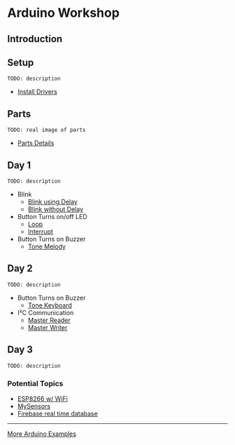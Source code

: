 # Arduino Workshop

## Introduction

## Setup

`TODO: description`

* [Install Drivers](docs/InstallDrivers.md)

## Parts

`TODO: real image of parts`

* [Parts Details](docs/PartsDetails.md)

## Day 1

`TODO: description`

* Blink
  * [Blink using Delay](https://www.arduino.cc/en/Tutorial/Blink)
  * [Blink without Delay](https://www.arduino.cc/en/Tutorial/BlinkWithoutDelay)
* Button Turns on/off LED
  * [Loop](https://www.arduino.cc/en/Tutorial/Button)
  * [Interrupt](https://www.arduino.cc/en/Tutorial/StateChangeDetection)
* Button Turns on Buzzer
  * [Tone Melody](https://www.arduino.cc/en/Tutorial/toneMelody)

## Day 2

`TODO: description`

* Button Turns on Buzzer
  * [Tone Keyboard](https://www.arduino.cc/en/Tutorial/toneKeyboard)
* I²C Communication
  * [Master Reader](https://www.arduino.cc/en/Tutorial/MasterReader)
  * [Master Writer](https://www.arduino.cc/en/Tutorial/MasterWriter)

## Day 3

`TODO: description`

### Potential Topics

* [ESP8266 w/ WiFi](https://en.wikipedia.org/wiki/ESP8266)
* [MySensors](https://www.mysensors.org/)
* [Firebase real time database](https://firebase.google.com/docs/database/)

---

[More Arduino Examples](https://www.arduino.cc/en/Tutorial/BuiltInExamples)
